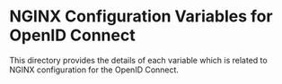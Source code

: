 # NGINX Configuration Variables for OpenID Connect
This directory provides the details of each variable which is related to NGINX configuration for the OpenID Connect.
